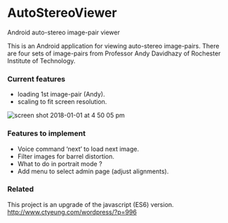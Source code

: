# AutoStereoViewer
Android auto-stereo image-pair viewer

This is an Android application for viewing auto-stereo image-pairs.
There are four sets of image-pairs from Professor Andy Davidhazy of Rochester Institute of Technology.

### Current features
- loading 1st image-pair (Andy). 
- scaling to fit screen resolution.

![screen shot 2018-01-01 at 4 50 05 pm](https://user-images.githubusercontent.com/1282659/34471682-06dc6894-ef15-11e7-85dc-3af80c7f5296.png)

### Features to implement
- Voice command ‘next’ to load next image.
- Filter images for barrel distortion.
- What to do in portrait mode ?
- Add menu to select admin page (adjust alignments).

### Related
This project is an upgrade of the javascript (ES6) version.
http://www.ctyeung.com/wordpress/?p=996

